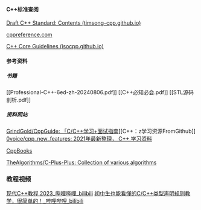 #### C++标准查阅
[Draft C++ Standard: Contents (timsong-cpp.github.io)](https://timsong-cpp.github.io/cppwp/n4868/)

[cppreference.com](https://en.cppreference.com/w/)

[C++ Core Guidelines (isocpp.github.io)](https://isocpp.github.io/CppCoreGuidelines/CppCoreGuidelines#main)


#### 参考资料

##### 书籍
[[Professional-C++-6ed-zh-20240806.pdf]]
[[C++必知必会.pdf]]
[[STL源码剖析.pdf]]

##### 资料网站
[GrindGold/CppGuide: 「C/C++学习+面试指南](https://github.com/GrindGold/CppGuide)[[C++：z学习资源FromGithub]]
[0voice/cpp_new_features: 2021年最新整理， C++ 学习资料](https://github.com/0voice/cpp_new_features?tab=readme-ov-file)

[CppBooks](https://github.com/yuchdev/CppBooks)

[TheAlgorithms/C-Plus-Plus: Collection of various algorithms ](https://github.com/TheAlgorithms/C-Plus-Plus)


### 教程视频
[现代C++教程 2023_哔哩哔哩_bilibili](https://www.bilibili.com/video/BV1D84y1t76J/?spm_id_from=333.999.0.0)
[初中生也能看懂的C/C++类型声明规则教学，很简单的！_哔哩哔哩_bilibili](https://www.bilibili.com/video/BV1mB4y1L7HB?spm_id_from=333.788.videopod.sections&vd_source=8636d68797fa4651942df4dc09db7987)
